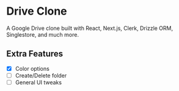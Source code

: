 # Drive Clone

A Google Drive clone built with React, Next.js, Clerk, Drizzle ORM, Singlestore, and much more.

## Extra Features

- [x] Color options
- [ ] Create/Delete folder
- [ ] General UI tweaks
